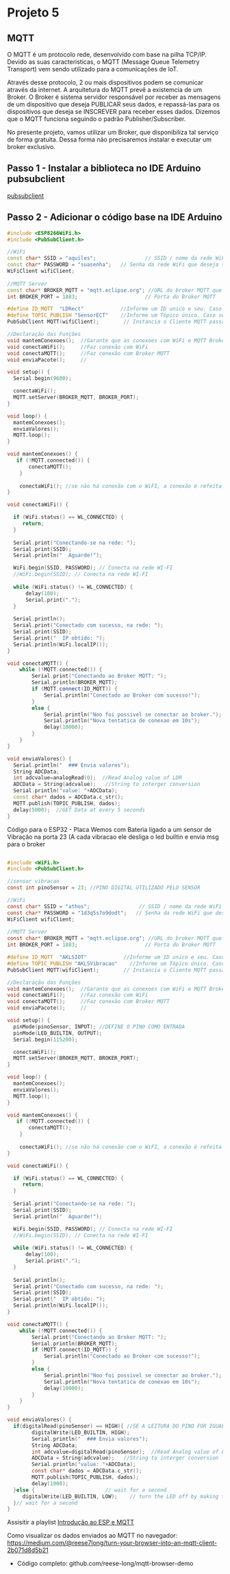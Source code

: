 # Projeto 5

## MQTT

O MQTT é um protocolo rede, desenvolvido com base na pilha TCP/IP. Devido as suas caracteristicas, o MQTT (Message Queue Telemetry Transport) vem sendo utilizado para a comunicações de IoT.

Através desse protocolo, 2 ou mais dispositivos podem se comunicar através da internet. 
A arquitetura do MQTT prevê a existemcia de um Broker. O Broker é sistema servidor responsável por receber as mensagens de um dispositivo que deseja PUBLICAR seus dados, e repassá-las para os dispositivos que deseja se INSCREVER para receber esses dados. Dizemos que o MQTT funciona seguindo o padrão 
Publisher/Subscriber. 

No presente projeto, vamos utilizar um Broker, que disponibiliza tal serviço de forma gratuita. Dessa forma não precisaremos instalar e executar um broker exclusivo. 

## Passo 1 - Instalar a biblioteca no IDE Arduino pubsubclient

[pubsubclient](pubsubclient.zip)

## Passo 2 - Adicionar o código base na IDE Arduino

``` C++
#include <ESP8266WiFi.h> 
#include <PubSubClient.h>

//WiFi
const char* SSID = "aquiles";                // SSID / nome da rede WiFi que deseja se conectar
const char* PASSWORD = "suasenha";   // Senha da rede WiFi que deseja se conectar
WiFiClient wifiClient;                        
 
//MQTT Server
const char* BROKER_MQTT = "mqtt.eclipse.org"; //URL do broker MQTT que se deseja utilizar
int BROKER_PORT = 1883;                      // Porta do Broker MQTT

#define ID_MQTT  "LDRect"            //Informe um ID unico e seu. Caso sejam usados IDs repetidos a ultima conexão irá sobrepor a anterior. 
#define TOPIC_PUBLISH "SensorECT"    //Informe um Tópico único. Caso sejam usados tópicos em duplicidade, o último irá eliminar o anterior.
PubSubClient MQTT(wifiClient);        // Instancia o Cliente MQTT passando o objeto espClient

//Declaração das Funções
void mantemConexoes();  //Garante que as conexoes com WiFi e MQTT Broker se mantenham ativas
void conectaWiFi();     //Faz conexão com WiFi
void conectaMQTT();     //Faz conexão com Broker MQTT
void enviaPacote();     //

void setup() {
  Serial.begin(9600);

  conectaWiFi();
  MQTT.setServer(BROKER_MQTT, BROKER_PORT);   
}

void loop() {
  mantemConexoes();
  enviaValores();
  MQTT.loop();
}

void mantemConexoes() {
   if (!MQTT.connected()) {
       conectaMQTT(); 
    }
    
    conectaWiFi(); //se não há conexão com o WiFI, a conexão é refeita
}

void conectaWiFi() {

  if (WiFi.status() == WL_CONNECTED) {
     return;
  }
        
  Serial.print("Conectando-se na rede: ");
  Serial.print(SSID);
  Serial.println("  Aguarde!");

  WiFi.begin(SSID, PASSWORD); // Conecta na rede WI-FI  
  //WiFi.begin(SSID); // Conecta na rede WI-FI  
  
  while (WiFi.status() != WL_CONNECTED) {
      delay(100);
      Serial.print(".");
  }
  
  Serial.println();
  Serial.print("Conectado com sucesso, na rede: ");
  Serial.print(SSID);  
  Serial.print("  IP obtido: ");
  Serial.println(WiFi.localIP()); 
}

void conectaMQTT() { 
    while (!MQTT.connected()) {
        Serial.print("Conectando ao Broker MQTT: ");
        Serial.println(BROKER_MQTT);
        if (MQTT.connect(ID_MQTT)) {
            Serial.println("Conectado ao Broker com sucesso!");
        } 
        else {
            Serial.println("Noo foi possivel se conectar ao broker.");
            Serial.println("Nova tentatica de conexao em 10s");
            delay(10000);
        }
    }
}

void enviaValores() {
  Serial.println("  ### Envia valores");
  String ADCData;
  int adcvalue=analogRead(0);  //Read Analog value of LDR
  ADCData = String(adcvalue);   //String to interger conversion
  Serial.println("value: "+ADCData);
  const char* dados = ADCData.c_str();
  MQTT.publish(TOPIC_PUBLISH, dados);
  delay(5000);  //GET Data at every 5 seconds
}


```

Código para o ESP32 - Placa Wemos com Bateria ligado a um sensor de Vibração na porta 23 (A cada vibracao ele desliga o led builtin e envia msg para o broker

``` C

#include <WiFi.h> 
#include <PubSubClient.h>

//sensor vibracao
const int pinoSensor = 23; //PINO DIGITAL UTILIZADO PELO SENSOR

//WiFi
const char* SSID = "athos";                // SSID / nome da rede WiFi que deseja se conectar
const char* PASSWORD = "1d3q5s7o9dodt";   // Senha da rede WiFi que deseja se conectar
WiFiClient wifiClient;                        
 
//MQTT Server
const char* BROKER_MQTT = "mqtt.eclipse.org"; //URL do broker MQTT que se deseja utilizar
int BROKER_PORT = 1883;                      // Porta do Broker MQTT

#define ID_MQTT  "AKLSIOT"            //Informe um ID unico e seu. Caso sejam usados IDs repetidos a ultima conexão irá sobrepor a anterior. 
#define TOPIC_PUBLISH "AKLSVibracao"    //Informe um Tópico único. Caso sejam usados tópicos em duplicidade, o último irá eliminar o anterior.
PubSubClient MQTT(wifiClient);        // Instancia o Cliente MQTT passando o objeto espClient

//Declaração das Funções
void mantemConexoes();  //Garante que as conexoes com WiFi e MQTT Broker se mantenham ativas
void conectaWiFi();     //Faz conexão com WiFi
void conectaMQTT();     //Faz conexão com Broker MQTT
void enviaPacote();     //

void setup() {
  pinMode(pinoSensor, INPUT); //DEFINE O PINO COMO ENTRADA
  pinMode(LED_BUILTIN, OUTPUT);
  Serial.begin(115200);

  conectaWiFi();
  MQTT.setServer(BROKER_MQTT, BROKER_PORT);   
}

void loop() {
  mantemConexoes();
  enviaValores();
  MQTT.loop();
}

void mantemConexoes() {
   if (!MQTT.connected()) {
       conectaMQTT(); 
    }
    
    conectaWiFi(); //se não há conexão com o WiFI, a conexão é refeita
}

void conectaWiFi() {

  if (WiFi.status() == WL_CONNECTED) {
     return;
  }
        
  Serial.print("Conectando-se na rede: ");
  Serial.print(SSID);
  Serial.println("  Aguarde!");

  WiFi.begin(SSID, PASSWORD); // Conecta na rede WI-FI  
  //WiFi.begin(SSID); // Conecta na rede WI-FI  
  
  while (WiFi.status() != WL_CONNECTED) {
      delay(100);
      Serial.print(".");
  }
  
  Serial.println();
  Serial.print("Conectado com sucesso, na rede: ");
  Serial.print(SSID);  
  Serial.print("  IP obtido: ");
  Serial.println(WiFi.localIP()); 
}

void conectaMQTT() { 
    while (!MQTT.connected()) {
        Serial.print("Conectando ao Broker MQTT: ");
        Serial.println(BROKER_MQTT);
        if (MQTT.connect(ID_MQTT)) {
            Serial.println("Conectado ao Broker com sucesso!");
        } 
        else {
            Serial.println("Noo foi possivel se conectar ao broker.");
            Serial.println("Nova tentatica de conexao em 10s");
            delay(10000);
        }
    }
}

void enviaValores() {
  if(digitalRead(pinoSensor) == HIGH){ //SE A LEITURA DO PINO FOR IGUAL A HIGH, FAZ
        digitalWrite(LED_BUILTIN, HIGH);
        Serial.println("  ### Envia valores");
        String ADCData;
        int adcvalue=digitalRead(pinoSensor);  //Read Analog value of LDR
        ADCData = String(adcvalue);   //String to interger conversion
        Serial.println("value: "+ADCData);
        const char* dados = ADCData.c_str();
        MQTT.publish(TOPIC_PUBLISH, dados);
        delay(1000); 
  }else {                       // wait for a second
     digitalWrite(LED_BUILTIN, LOW);    // turn the LED off by making the voltage LOW 
  }// wait for a second
}


```


Assisitir a playlist
[Introdução ao ESP e MQTT](https://www.youtube.com/playlist?list=PL7CjOZ3q8fMe6DxojEFuDx4BP0qbbpKtP)

Como visualizar os dados enviados ao MQTT no navegador:
https://medium.com/@reese7long/turn-your-browser-into-an-mqtt-client-2b071d8d5b21
 - Código completo: github.com/reese-long/mqtt-browser-demo
 

